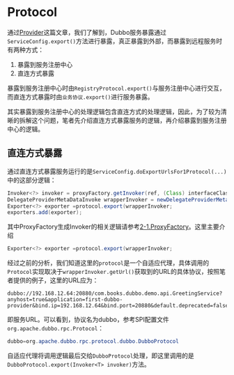 # Protocol

通过[Provider](./2.Provider.md)这篇文章，我们了解到，Dubbo服务暴露通过`ServiceConfig.export()`方法进行暴露，真正暴露到外部，而暴露到远程服务时有两种方式：

1. 暴露到服务注册中心
2. 直连方式暴露

暴露到服务注册中心时由`RegistryProtocol.export()`与服务注册中心进行交互，而直连方式暴露时由`业务协议.export()`进行服务暴露。

其实暴露到服务注册中心的处理逻辑包含直连方式的处理逻辑，因此，为了较为清晰的拆解这个问题，笔者先介绍直连方式暴露服务的逻辑，再介绍暴露到服务注册中心的逻辑。

## 直连方式暴露

通过直连方式暴露服务运行的是`ServiceConfig.doExportUrlsFor1Protocol(...)`中的这部分逻辑：

```java
Invoker<?> invoker = proxyFactory.getInvoker(ref, (Class) interfaceClass, url);
DelegateProviderMetaDataInvoke wrapperInvoker = newDelegateProviderMetaDataInvoke(invoker, this);
Exporter<?> exporter =protocol.export(wrapperInvoker;
exporters.add(exporter);
```

其中ProxyFactory生成Invoker的相关逻辑请参考[2-1.ProxyFactory](./2-1.ProxyFactory.md)。这里主要介绍

```java
Exporter<?> exporter =protocol.export(wrapperInvoker;
```

经过之前的分析，我们知道这里的`protocol`是一个自适应代理，具体调用的`Protocol`实现取决于`wrapperInvoker.getUrl()`获取到的URL的具体协议，按照笔者提供的例子，这里的URL应为：

```
dubbo://192.168.12.64:20880/com.books.dubbo.demo.api.GreetingService?anyhost=true&application=first-dubbo-provider&bind.ip=192.168.12.64&bind.port=20880&default.deprecated=false&default.dynamic=false&default.register=true&deprecated=false&dubbo=2.0.2&dynamic=false&generic=false&group=dubbo&interface=com.books.dubbo.demo.api.GreetingService&methods=sayHello,testGeneric&pid=4385&register=true&release=2.7.1&revision=1.0.0&side=provider&timestamp=1610713667487&version=1.0.0
```

即服务URL。可以看到，协议名为dubbo，参考SPI配置文件`org.apache.dubbo.rpc.Protocol`：

```java
dubbo=org.apache.dubbo.rpc.protocol.dubbo.DubboProtocol
```

自适应代理将调用逻辑最后交给`DubboProtocol`处理，即这里调用的是`DubboProtocol.export(Invoker<T> invoker)`方法。

